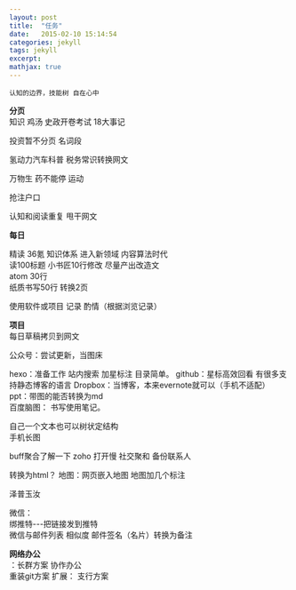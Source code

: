 ```yaml
---
layout: post
title:  "任务"
date:   2015-02-10 15:14:54
categories: jekyll
tags: jekyll
excerpt:
mathjax: true
---  
```



    认知的边界，技能树 自在心中  

**分页**  
知识 鸡汤
史政开卷考试 18大事记  

投资暂不分页 名词段  

氢动力汽车科普
税务常识转换网文  

万物生 药不能停 运动   

抢注户口  

认知和阅读重复  甩干网文    

**每日**  

精读  36氪 知识体系 进入新领域 内容算法时代  
读100标题
小书匠10行修改  尽量产出改造文  
atom 30行  
纸质书写50行 转换2页

使用软件或项目 记录 酌情（根据浏览记录）

**项目**  
每日草稿拷贝到网文  

公众号：尝试更新，当图床  

hexo：准备工作 站内搜索  加星标注 目录简单。
github：星标高效回看 有很多支持静态博客的语言
Dropbox：当博客，本来evernote就可以（手机不适配）  
ppt：带图的能否转换为md  
百度脑图： 书写使用笔记。  

自己一个文本也可以树状定结构  
手机长图  

buff聚合了解一下
zoho 打开慢 社交聚和 备份联系人

转换为html？
地图：网页嵌入地图 地图加几个标注

泽普玉汝

微信：  
绑推特---把链接发到推特  
微信与邮件列表 相似度
邮件签名（名片）转换为备注  

**网络办公**  
：长群方案 协作办公  
重装git方案 扩展：
 支行方案
